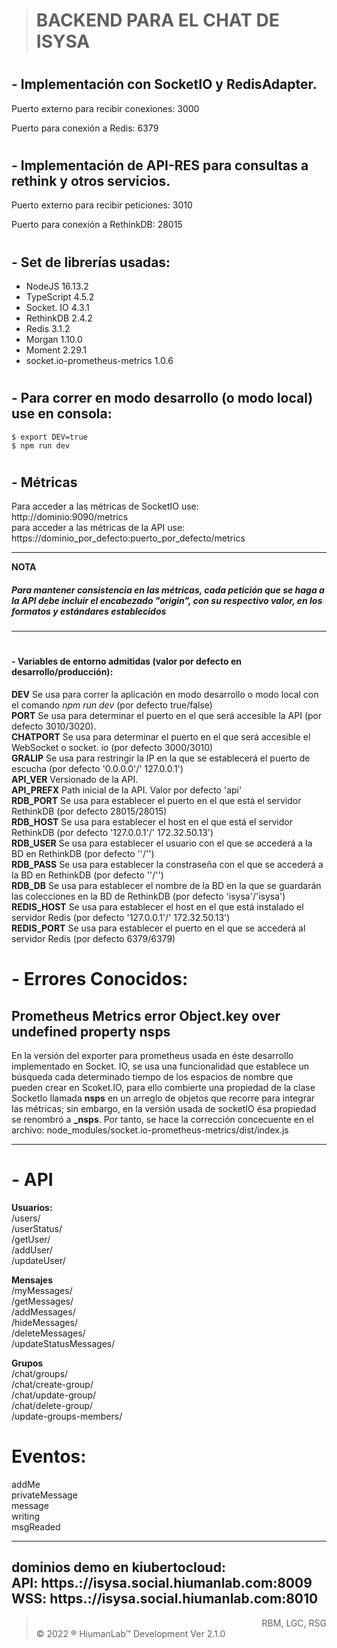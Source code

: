 > **BACKEND PARA EL CHAT DE ISYSA**
> =

#

## - Implementación con SocketIO y RedisAdapter.

Puerto externo para recibir conexiones: 3000

Puerto para conexión a Redis: 6379

>
>

#

## - Implementación de API-RES para consultas a rethink y otros servicios.

Puerto externo para recibir peticiones: 3010

Puerto para conexión a RethinkDB: 28015

>
>

#

## - Set de librerías usadas:

* NodeJS 16.13.2
* TypeScript 4.5.2
* Socket.&#65279; IO 4.3.1
* RethinkDB 2.4.2
* Redis 3.1.2
* Morgan 1.10.0
* Moment 2.29.1
* socket.io-prometheus-metrics 1.0.6

>
>

#

## - Para correr en modo desarrollo (o modo local) use en consola:

```
$ export DEV=true
$ npm run dev
```

>
>

#
## - Métricas
Para acceder a las métricas de SocketIO use:  
http&#65279;://dominio:9090/metrics  
para acceder a las métricas de la API use:  
https&#65279;://dominio_por_defecto:puerto_por_defecto/metrics  
  
---
**NOTA**  
##### Para mantener consistencia en las métricas, cada petición que se haga a la API debe incluir el encabezado "origin", con su respectivo valor, en los formatos y estándares establecidos
---

>
>  

#

#### **- Variables de entorno admitidas (valor por defecto en desarrollo/producción):**

**DEV** Se usa para correr la aplicación en modo desarrollo o modo local con el comando *npm run dev* (por defecto
true/false)  
**PORT** Se usa para determinar el puerto en el que será accesible la API (por defecto 3010/3020).  
**CHATPORT** Se usa para determinar el puerto en el que será accesible el WebSocket o socket.&#65279; io (por defecto
3000/3010)  
**GRALIP** Se usa para restringir la IP en la que se establecerá el puerto de escucha (por defecto '0.0.0.0'/'
127.0.0.1')  
**API_VER**  Versionado de la API.  
**API_PREFX** Path inicial de la API. Valor por defecto 'api'  
**RDB_PORT** Se usa para establecer el puerto en el que está el servidor RethinkDB (por defecto 28015/28015)  
**RDB_HOST** Se usa para establecer el host en el que está el servidor RethinkDB (por defecto '127.0.0.1'/'
172.32.50.13')  
**RDB_USER** Se usa para establecer el usuario con el que se accederá a la BD en RethinkDB (por defecto ''/'')  
**RDB_PASS** Se usa para establecer la constraseña con el que se accederá a la BD en RethinkDB (por defecto ''/'')  
**RDB_DB** Se usa para establecer el nombre de la BD en la que se guardarán las colecciones en la BD de RethinkDB (por
defecto 'isysa'/'isysa')  
**REDIS_HOST** Se usa para establecer el host en el que está instalado el servidor Redis (por defecto '127.0.0.1'/'
172.32.50.13')  
**REDIS_PORT** Se usa para establecer el puerto en el que se accederá al servidor Redis (por defecto 6379/6379)


>
>

#

# - Errores Conocidos:

## Prometheus Metrics error Object.key over undefined property nsps

En la versión del exporter para prometheus usada en éste desarrollo implementado en Socket.&#65279; IO, se usa una
funcionalidad que establece un búsqueda cada determinado tiempo de los espacios de nombre que pueden crear en
Scoket.&#65279;IO, para ello combierte una propiedad de la clase SocketIo llamada **nsps** en un arreglo de objetos que
recorre para integrar las métricas; sin embargo, en la versión usada de socketIO ésa propiedad se renombró a **_nsps**.
Por tanto, se hace la corrección concecuente en el archivo: node_modules/socket.io-prometheus-metrics/dist/index.js

---
# - API
**Usuarios:**  
/users/  
/userStatus/  
/getUser/  
/addUser/  
/updateUser/  
  
**Mensajes**  
/myMessages/  
/getMessages/  
/addMessages/  
/hideMessages/  
/deleteMessages/  
/updateStatusMessages/  

**Grupos**  
/chat/groups/  
/chat/create-group/  
/chat/update-group/  
/chat/delete-group/  
/update-groups-members/  
  
  
# Eventos:
addMe  
privateMessage  
message  
writing  
msgReaded

---
dominios demo en kiubertocloud:  
API: https.&#65279;://isysa.social.hiumanlab.com:8009  
WSS: https.&#65279;://isysa.social.hiumanlab.com:8010  
---
>
>
> <div style="text-align: right">RBM, LGC, RSG</div>
> &copy; 2022 &reg; HiumanLab&trade; Development Ver 2.1.0  
